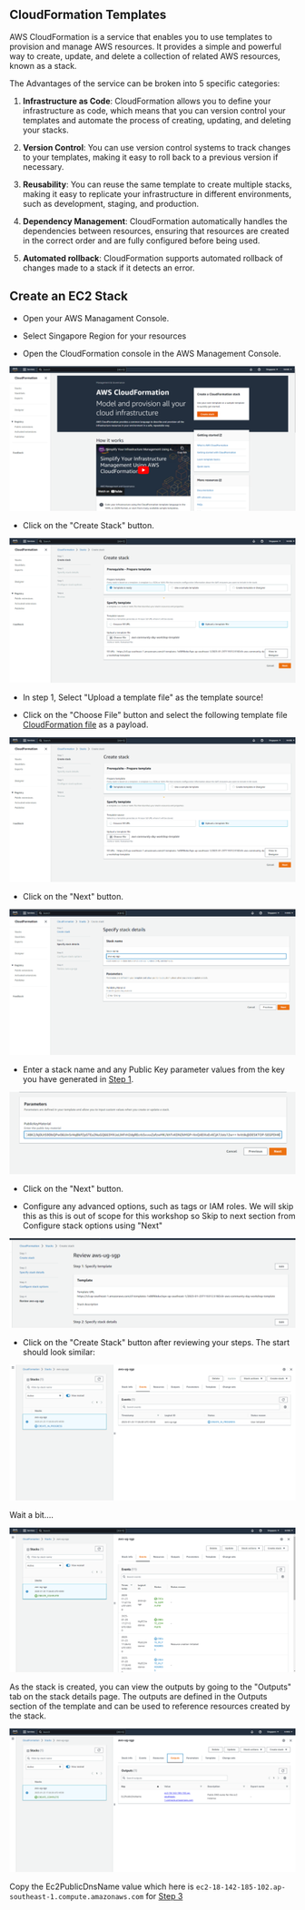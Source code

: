 ## CloudFormation Templates

AWS CloudFormation is a service that enables you to use templates to provision and manage AWS resources. It provides a simple and powerful way to create, update, and delete a collection of related AWS resources, known as a stack.

The Advantages of the service can be broken into 5 specific categories:

1. **Infrastructure as Code**: CloudFormation allows you to define your infrastructure as code, which means that you can version control your templates and automate the process of creating, updating, and deleting your stacks.

1. **Version Control**: You can use version control systems to track changes to your templates, making it easy to roll back to a previous version if necessary.

1. **Reusability**: You can reuse the same template to create multiple stacks, making it easy to replicate your infrastructure in different environments, such as development, staging, and production.

1. **Dependency Management**: CloudFormation automatically handles the dependencies between resources, ensuring that resources are created in the correct order and are fully configured before being used.

1. **Automated rollback**: CloudFormation supports automated rollback of changes made to a stack if it detects an error.

## Create an EC2 Stack

* Open your AWS Managament Console.

* Select Singapore Region for your resources

* Open the CloudFormation console in the AWS Management Console.

![CloudFormation Console](static/coudformation.png)

* Click on the "Create Stack" button.

![Upload Stack](static/coudformation-upload-template.png)

* In step 1, Select "Upload a template file" as the template source!

* Click on the "Choose File" button and select the following template file [CloudFormation file](cloudformation-ec2-template) as a payload.

![Upload File](static/coudformation-upload-template.png)

* Click on the "Next" button.

![](static/coudformation-create-stack-name.png)

* Enter a stack name and any Public Key parameter values from the key you have generated in [Step 1](/step-1-prerequisites/).

![](static/coudformation-apply-public-key-material.png)

* Click on the "Next" button.

* Configure any advanced options, such as tags or IAM roles. We will skip this as this is out of scope for this workshop so Skip to next section from Configure stack options using "Next"

![](static/coudformation-review-steps.png)

* Click on the "Create Stack" button after reviewing your steps. The start should look similar: 

![](static/coudformation-stack-creation-initaiton.png)

Wait a bit....

![](static/coudformation-stack-creation-completed.png)


As the stack is created, you can view the outputs by going to the "Outputs" tab on the stack details page. The outputs are defined in the Outputs section of the template and can be used to reference resources created by the stack.


![](static/coudformation-stack-creation-output.png)

Copy the Ec2PublicDnsName value which here is `ec2-18-142-185-102.ap-southeast-1.compute.amazonaws.com` for [Step 3](/step-3-configure-vscode-ssh/)